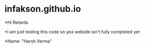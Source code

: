 # infakson.github.io
*Hi Retards

*I am just testing this code so yea website isn't fully completed yet

*Name: "Harsh Verma"

